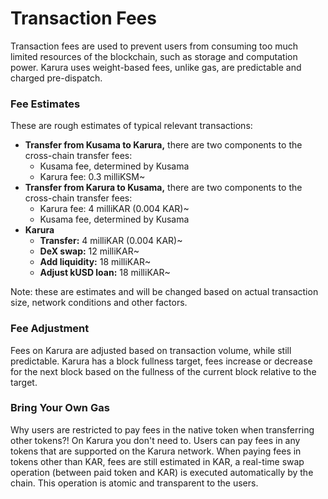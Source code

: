 # Transaction Fees

Transaction fees are used to prevent users from consuming too much limited resources of the blockchain, such as storage and computation power. Karura uses weight-based fees, unlike gas, are predictable and charged pre-dispatch. 

### Fee Estimates

These are rough estimates of typical relevant transactions:

* **Transfer from Kusama to Karura,** there are two components to the cross-chain transfer fees:
  * Kusama fee, determined by Kusama
  * Karura fee: 0.3 milliKSM~
* **Transfer from Karura to Kusama,** there are two components to the cross-chain transfer fees:
  * Karura fee: 4 milliKAR \(0.004 KAR\)~
  * Kusama fee, determined by Kusama
* **Karura** 
  * **Transfer:** 4 milliKAR \(0.004 KAR\)~
  * **DeX swap:** 12 milliKAR~
  * **Add liquidity:** 18 milliKAR~
  * **Adjust kUSD loan:** 18 milliKAR~

Note: these are estimates and will be changed based on actual transaction size, network conditions and other factors.

### Fee Adjustment <a id="fee-adjustment"></a>

Fees on Karura are adjusted based on transaction volume, while still predictable. Karura has a block fullness target, fees increase or decrease for the next block based on the fullness of the current block relative to the target. 

### Bring Your Own Gas

Why users are restricted to pay fees in the native token when transferring other tokens?! On Karura you don't need to. Users can pay fees in any tokens that are supported on the Karura network. When paying fees in tokens other than KAR, fees are still estimated in KAR, a real-time swap operation \(between paid token and KAR\) is executed automatically by the chain. This operation is atomic and transparent to the users. 

